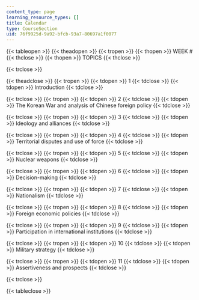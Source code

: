 ```yaml
---
content_type: page
learning_resource_types: []
title: Calendar
type: CourseSection
uid: 76f9925d-9a92-bfcb-93a7-80697a1f0077
---
```


{{< tableopen >}}
{{< theadopen >}}
{{< tropen >}}
{{< thopen >}}
WEEK #
{{< thclose >}}
{{< thopen >}}
TOPICS
{{< thclose >}}

{{< trclose >}}

{{< theadclose >}}
{{< tropen >}}
{{< tdopen >}}
1
{{< tdclose >}}
{{< tdopen >}}
Introduction
{{< tdclose >}}

{{< trclose >}}
{{< tropen >}}
{{< tdopen >}}
2
{{< tdclose >}}
{{< tdopen >}}
The Korean War and analysis of Chinese foreign policy
{{< tdclose >}}

{{< trclose >}}
{{< tropen >}}
{{< tdopen >}}
3
{{< tdclose >}}
{{< tdopen >}}
Ideology and alliances
{{< tdclose >}}

{{< trclose >}}
{{< tropen >}}
{{< tdopen >}}
4
{{< tdclose >}}
{{< tdopen >}}
Territorial disputes and use of force
{{< tdclose >}}

{{< trclose >}}
{{< tropen >}}
{{< tdopen >}}
5
{{< tdclose >}}
{{< tdopen >}}
Nuclear weapons
{{< tdclose >}}

{{< trclose >}}
{{< tropen >}}
{{< tdopen >}}
6
{{< tdclose >}}
{{< tdopen >}}
Decision-making
{{< tdclose >}}

{{< trclose >}}
{{< tropen >}}
{{< tdopen >}}
7
{{< tdclose >}}
{{< tdopen >}}
Nationalism
{{< tdclose >}}

{{< trclose >}}
{{< tropen >}}
{{< tdopen >}}
8
{{< tdclose >}}
{{< tdopen >}}
Foreign economic policies
{{< tdclose >}}

{{< trclose >}}
{{< tropen >}}
{{< tdopen >}}
9
{{< tdclose >}}
{{< tdopen >}}
Participation in international institutions
{{< tdclose >}}

{{< trclose >}}
{{< tropen >}}
{{< tdopen >}}
10
{{< tdclose >}}
{{< tdopen >}}
Military strategy
{{< tdclose >}}

{{< trclose >}}
{{< tropen >}}
{{< tdopen >}}
11
{{< tdclose >}}
{{< tdopen >}}
Assertiveness and prospects
{{< tdclose >}}

{{< trclose >}}

{{< tableclose >}}
